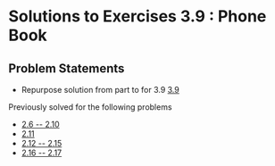 # Solutions to Exercises 3.9 : Phone Book


## Problem Statements

- Repurpose solution from part to for 3.9 [3.9](https://fullstackopen.com/en/part3/deploying_app_to_internet#exercises-3-9-3-11)

Previously solved for the following problems

- [2.6 -- 2.10](https://fullstackopen.com/en/part2/forms#exercises-2-6-2-10)
- [2.11](https://fullstackopen.com/en/part2/getting_data_from_server#exercise-2-11)
- [2.12 -- 2.15](https://fullstackopen.com/en/part2/altering_data_in_server#exercises-2-12-2-15)
- [2.16 -- 2.17](https://fullstackopen.com/en/part2/adding_styles_to_react_app#exercises-2-16-2-17)
